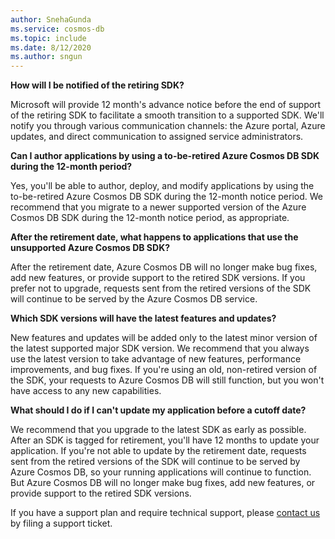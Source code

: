 ```yaml
---
author: SnehaGunda
ms.service: cosmos-db
ms.topic: include
ms.date: 8/12/2020
ms.author: sngun
---
```

**How will I be notified of the retiring SDK?**

Microsoft will provide 12 month's advance notice before the end of support of the retiring SDK to facilitate a smooth transition to a supported SDK. We'll notify you through various communication channels: the Azure portal, Azure updates, and direct communication to assigned service administrators.

**Can I author applications by using a to-be-retired Azure Cosmos DB SDK during the 12-month period?** 

Yes, you'll be able to author, deploy, and modify applications by using the to-be-retired Azure Cosmos DB SDK during the 12-month notice period. We recommend that you migrate to a newer supported version of the Azure Cosmos DB SDK during the 12-month notice period, as appropriate. 

**After the retirement date, what happens to applications that use the unsupported Azure Cosmos DB SDK?** 

After the retirement date, Azure Cosmos DB will no longer make bug fixes, add new features, or provide support to the retired SDK versions. If you prefer not to upgrade, requests sent from the retired versions of the SDK will continue to be served by the Azure Cosmos DB service. 

**Which SDK versions will have the latest features and updates?**

New features and updates will be added only to the latest minor version of the latest supported major SDK version. We recommend that you always use the latest version to take advantage of new features, performance improvements, and bug fixes. If you're using an old, non-retired version of the SDK, your requests to Azure Cosmos DB will still function, but you won't have access to any new capabilities.  

**What should I do if I can't update my application before a cutoff date?**

We recommend that you upgrade to the latest SDK as early as possible. After an SDK is tagged for retirement, you'll have 12 months to update your application. If you're not able to update by the retirement date, requests sent from the retired versions of the SDK will continue to be served by Azure Cosmos DB, so your running applications will continue to function. But Azure Cosmos DB will no longer make bug fixes, add new features, or provide support to the retired SDK versions. 

If you have a support plan and require technical support, please [contact us](https://portal.azure.com/#blade/Microsoft_Azure_Support/HelpAndSupportBlade/overview) by filing a support ticket.
    


